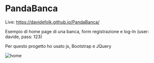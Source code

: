 # PandaBanca
Live: https://davidefolk.github.io/PandaBanca/

Esempio di home page di una banca, form registrazione e log-In (user: davide, pass: 123)

Per questo progetto ho usato js, Bootstrap e JQuery

![home](https://user-images.githubusercontent.com/107867374/200033480-fa899631-477d-4bab-8bc1-89fc755711ab.jpg)

